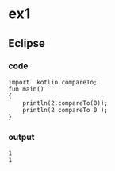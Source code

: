 # ex1 
## Eclipse
### code
    import  kotlin.compareTo;
    fun main()
    {
    	println(2.compareTo(0));
    	println(2 compareTo 0 );
    }
### output
    1
    1
